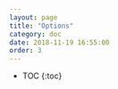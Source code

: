 ```yaml
---
layout: page
title: "Options"
category: doc
date: 2018-11-19 16:55:00
order: 3
---
```

* TOC
{:toc}
